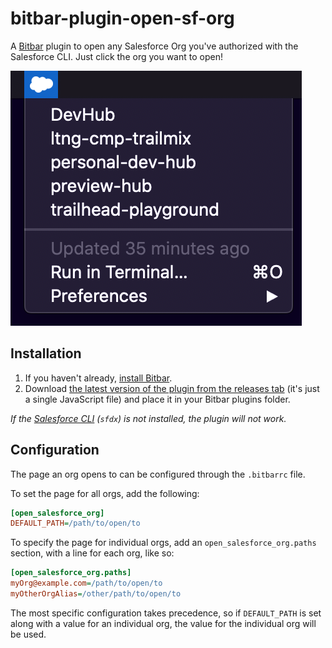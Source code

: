 # bitbar-plugin-open-sf-org

A [Bitbar](https://getbitbar.com/) plugin to open any Salesforce Org you've authorized with the Salesforce CLI. Just click the org you want to open!

![screenshot](/assets/screenshot.png)

## Installation

1. If you haven't already, [install Bitbar](https://github.com/matryer/bitbar#get-started).
2. Download [the latest version of the plugin from the releases tab](https://github.com/kacrouse/bitbar-plugin-open-sf-org/releases/latest) (it's just a single JavaScript file) and place it in your Bitbar plugins folder.

_If the [Salesforce CLI](https://developer.salesforce.com/tools/sfdxcli) (`sfdx`) is not installed, the plugin will not work._

## Configuration

The page an org opens to can be configured through the `.bitbarrc` file.

To set the page for all orgs, add the following:

```ini
[open_salesforce_org]
DEFAULT_PATH=/path/to/open/to
```

To specify the page for individual orgs, add an `open_salesforce_org.paths` section, with a line for each org, like so:

```ini
[open_salesforce_org.paths]
myOrg@example.com=/path/to/open/to
myOtherOrgAlias=/other/path/to/open/to
```

The most specific configuration takes precedence, so if `DEFAULT_PATH` is set along with a value for an individual org, the value for the individual org will be used.

